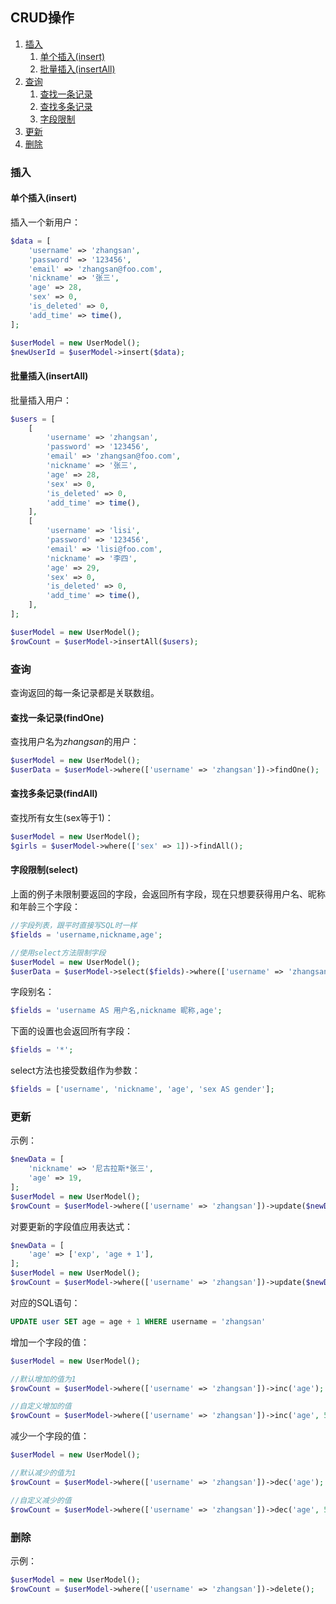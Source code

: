 ## CRUD操作

1. [插入](#插入)
    1. [单个插入(insert)](#单个插入insert)
    2. [批量插入(insertAll)](#批量插入insertall)
2. [查询](#查询)
    1. [查找一条记录](#查找一条记录)
    2. [查找多条记录](#查找多条记录)
    3. [字段限制](#字段限制)
3. [更新](#更新)
4. [删除](#删除)

### 插入

#### 单个插入(insert)

插入一个新用户：
```php
$data = [
    'username' => 'zhangsan',
    'password' => '123456',
    'email' => 'zhangsan@foo.com',
    'nickname' => '张三',
    'age' => 28,
    'sex' => 0,
    'is_deleted' => 0,
    'add_time' => time(),
];

$userModel = new UserModel();
$newUserId = $userModel->insert($data);
```

#### 批量插入(insertAll)

批量插入用户：
```php
$users = [
    [
        'username' => 'zhangsan',
        'password' => '123456',
        'email' => 'zhangsan@foo.com',
        'nickname' => '张三',
        'age' => 28,
        'sex' => 0,
        'is_deleted' => 0,
        'add_time' => time(),
    ],
    [
        'username' => 'lisi',
        'password' => '123456',
        'email' => 'lisi@foo.com',
        'nickname' => '李四',
        'age' => 29,
        'sex' => 0,
        'is_deleted' => 0,
        'add_time' => time(),
    ],
];

$userModel = new UserModel();
$rowCount = $userModel->insertAll($users);
```

### 查询

查询返回的每一条记录都是关联数组。

#### 查找一条记录(findOne)

查找用户名为*zhangsan*的用户：
```php
$userModel = new UserModel();
$userData = $userModel->where(['username' => 'zhangsan'])->findOne();
```

#### 查找多条记录(findAll)

查找所有女生(sex等于1)：
```php
$userModel = new UserModel();
$girls = $userModel->where(['sex' => 1])->findAll();
```

#### 字段限制(select)

上面的例子未限制要返回的字段，会返回所有字段，现在只想要获得用户名、昵称和年龄三个字段：
```php
//字段列表，跟平时直接写SQL时一样
$fields = 'username,nickname,age';

//使用select方法限制字段
$userModel = new UserModel();
$userData = $userModel->select($fields)->where(['username' => 'zhangsan'])->findOne();
```

字段别名：
```php
$fields = 'username AS 用户名,nickname 昵称,age';
```

下面的设置也会返回所有字段：
```php
$fields = '*';
```

select方法也接受数组作为参数：
```php
$fields = ['username', 'nickname', 'age', 'sex AS gender'];
```

### 更新

示例：
```php
$newData = [
    'nickname' => '尼古拉斯*张三',
    'age' => 19,
];
$userModel = new UserModel();
$rowCount = $userModel->where(['username' => 'zhangsan'])->update($newData);
```

对要更新的字段值应用表达式：
```php
$newData = [
    'age' => ['exp', 'age + 1'],
];
$userModel = new UserModel();
$rowCount = $userModel->where(['username' => 'zhangsan'])->update($newData);
```

对应的SQL语句：
```sql
UPDATE user SET age = age + 1 WHERE username = 'zhangsan'
```

增加一个字段的值：
```php
$userModel = new UserModel();

//默认增加的值为1
$rowCount = $userModel->where(['username' => 'zhangsan'])->inc('age');

//自定义增加的值
$rowCount = $userModel->where(['username' => 'zhangsan'])->inc('age', 5);
```

减少一个字段的值：
```php
$userModel = new UserModel();

//默认减少的值为1
$rowCount = $userModel->where(['username' => 'zhangsan'])->dec('age');

//自定义减少的值
$rowCount = $userModel->where(['username' => 'zhangsan'])->dec('age', 5);
```

### 删除

示例：
```php
$userModel = new UserModel();
$rowCount = $userModel->where(['username' => 'zhangsan'])->delete();
```